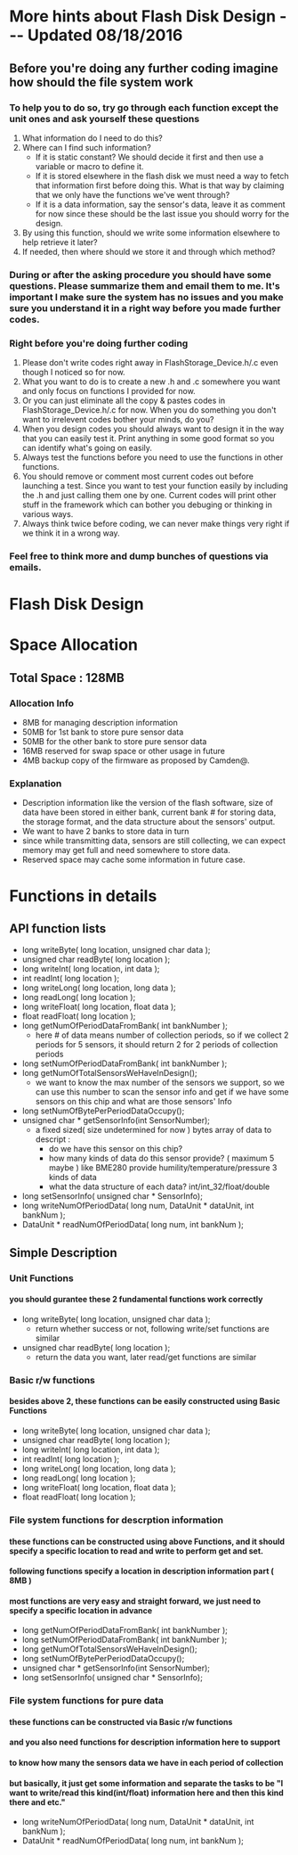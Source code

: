 More hints about Flash Disk Design --- Updated 08/18/2016
=======================

## Before you're doing any further coding imagine how should the file system work
### To help you to do so, try go through each function except the unit ones and ask yourself these questions
1. What information do I need to do this?
2. Where can I find such information? 
   * If it is static constant? We should decide it first and then use a variable or macro to define it.
   * If it is stored elsewhere in the flash disk we must need a way to fetch that information first before doing this. What is that way by claiming that we only have the functions we've went through?
   * If it is a data information, say the sensor's data, leave it as comment for now since these should be the last issue you should worry for the design.
3. By using this function, should we write some information elsewhere to help retrieve it later?
4. If needed, then where should we store it and through which method?

### During or after the asking procedure you should have some questions. Please summarize them and email them to me. It's important I make sure the system has no issues and you make sure you understand it in a right way before you made further codes.

### Right before you're doing further coding
1. Please don't write codes right away in FlashStorage_Device.h/.c even though I noticed so for now.
2. What you want to do is to create a new .h and .c somewhere you want and only focus on functions I provided for now.
3. Or you can just eliminate all the copy & pastes codes in FlashStorage_Device.h/.c for now. When you do something you don't want to irrelevent codes bother your minds, do you?
4. When you design codes you should always want to design it in the way that you can easily test it. Print anything in some good format so you can identify what's going on easily.
5. Always test the functions before you need to use the functions in other functions.
6. You should remove or comment most current codes out before launching a test. Since you want to test your function easily by including the .h and just calling them one by one. Current codes will print other stuff in the framework which can bother you debuging or thinking in various ways.
7. Always think twice before coding, we can never make things very right if we think it in a wrong way. 
### Feel free to think more and dump bunches of questions via emails. 

Flash Disk Design
=====================

# Space Allocation

## Total Space : 128MB

### Allocation Info
* 8MB for managing description information
* 50MB for 1st bank to store pure sensor data
* 50MB for the other bank to store pure sensor data 
* 16MB reserved for swap space or other usage in future 
* 4MB backup copy of the firmware as proposed by Camden@.

### Explanation
* Description information like the version of the flash software, size of data have been stored in either bank, current bank # for storing data, the storage format, and the data structure about the sensors' output.
* We want to have 2 banks to store data in turn
* since while transmitting data, sensors are still collecting, we can expect memory may get full and need somewhere to store data.
* Reserved space may cache some information in future case.


# Functions in details

## API function lists
* long writeByte( long location, unsigned char data );
* unsigned char readByte( long location );
* long writeInt( long location, int data );
* int readInt( long location );
* long writeLong( long location, long data );
* long readLong( long location );
* long writeFloat( long location, float data );
* float readFloat( long location );
* long getNumOfPeriodDataFromBank( int bankNumber );       
    * here # of data means number of collection periods, so if we collect 2 periods for 5 sensors, it should return 2 for 2 periods of collection periods
* long setNumOfPeriodDataFromBank( int bankNumber );       
* long getNumOfTotalSensorsWeHaveInDesign();
    * we want to know the max number of the sensors we support, so we can use this number to scan the sensor info and get if we have some sensors on this chip and what are those sensors' Info
* long setNumOfBytePerPeriodDataOccupy();
* unsigned char * getSensorInfo(int SensorNumber);
    * a fixed sized( size undetermined for now ) bytes array of data to descript :
        * do we have this sensor on this chip?
        * how many kinds of data do this sensor provide? ( maximum 5 maybe ) like BME280 provide humility/temperature/pressure 3 kinds of data
        * what the data structure of each data? int/int_32/float/double
* long setSensorInfo( unsigned char * SensorInfo);
* long writeNumOfPeriodData( long num, DataUnit * dataUnit, int bankNum );
* DataUnit * readNumOfPeriodData( long num, int bankNum );

## Simple Description

### Unit Functions
#### you should gurantee these 2 fundamental functions work correctly
* long writeByte( long location, unsigned char data );
    * return whether success or not, following write/set functions are similar
* unsigned char readByte( long location );
    * return the data you want, later read/get functions are similar

### Basic r/w functions
#### besides above 2, these functions can be easily constructed using Basic Functions
* long writeByte( long location, unsigned char data );
* unsigned char readByte( long location );
* long writeInt( long location, int data );
* int readInt( long location );
* long writeLong( long location, long data );
* long readLong( long location );
* long writeFloat( long location, float data );
* float readFloat( long location );

### File system functions for descrption information
#### these functions can be constructed using above Functions, and it should specify a specific location to read and write to perform get and set. 
#### following functions specify a location in description information part ( 8MB )
#### most functions are very easy and straight forward, we just need to specify a specific location in advance
* long getNumOfPeriodDataFromBank( int bankNumber );       
* long setNumOfPeriodDataFromBank( int bankNumber );       
* long getNumOfTotalSensorsWeHaveInDesign();
* long setNumOfBytePerPeriodDataOccupy();
* unsigned char * getSensorInfo(int SensorNumber);
* long setSensorInfo( unsigned char * SensorInfo);

### File system functions for pure data
#### these functions can be constructed via Basic r/w functions
#### and you also need functions for description information here to support
#### to know how many the sensors data we have in each period of collection
#### but basically, it just get some information and separate the tasks to be "I want to write/read this kind(int/float) information here and then this kind there and etc."
* long writeNumOfPeriodData( long num, DataUnit * dataUnit, int bankNum );
* DataUnit * readNumOfPeriodData( long num, int bankNum );
